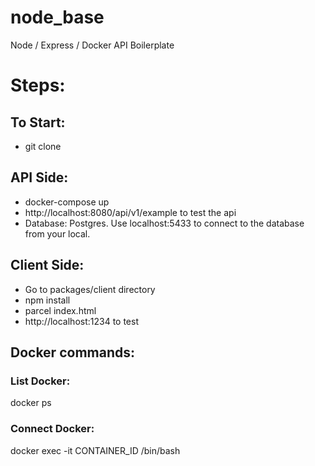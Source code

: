 # node_base
Node / Express / Docker API Boilerplate

# Steps:
## To Start:
* git clone

## API Side:
* docker-compose up
* http://localhost:8080/api/v1/example to test the api
* Database: Postgres. Use localhost:5433 to connect to the database from your local.

## Client Side:
* Go to packages/client directory
* npm install
* parcel index.html
* http://localhost:1234 to test

## Docker commands:
### List Docker:
docker ps

### Connect Docker:
docker exec -it CONTAINER_ID /bin/bash 
